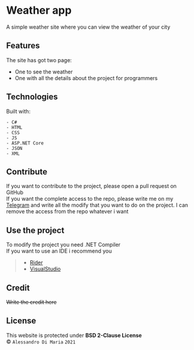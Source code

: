 # Weather app

A simple weather site where you can view the weather of your city

## Features

The site has got two page:
- One to see the weather
- One with all the details about the project for programmers

## Technologies

Built with:
```
- C#
- HTML
- CSS
- JS
- ASP.NET Core
- JSON
- XML
```

## Contribute

If you want to contribute to the project, please open a pull request on GitHub
<br>
If you want the complete access to the repo, please write me on my [Telegram](https://t.me/im_al3x)
and write all the modify that you want to do on the project.
I can remove the access from the repo whatever i want

## Use the project

To modify the project you need .NET Compiler
<br>
If you want to use an IDE i recommend you
> - [Rider](https://www.jetbrains.com/rider)
> - [VisualStudio](https://visualstudio.microsoft.com)

## Credit

~~Write the credit here~~

## License
This website is protected under **BSD 2-Clause License**
<br>
&copy; `Alessandro Di Maria` `2021`
